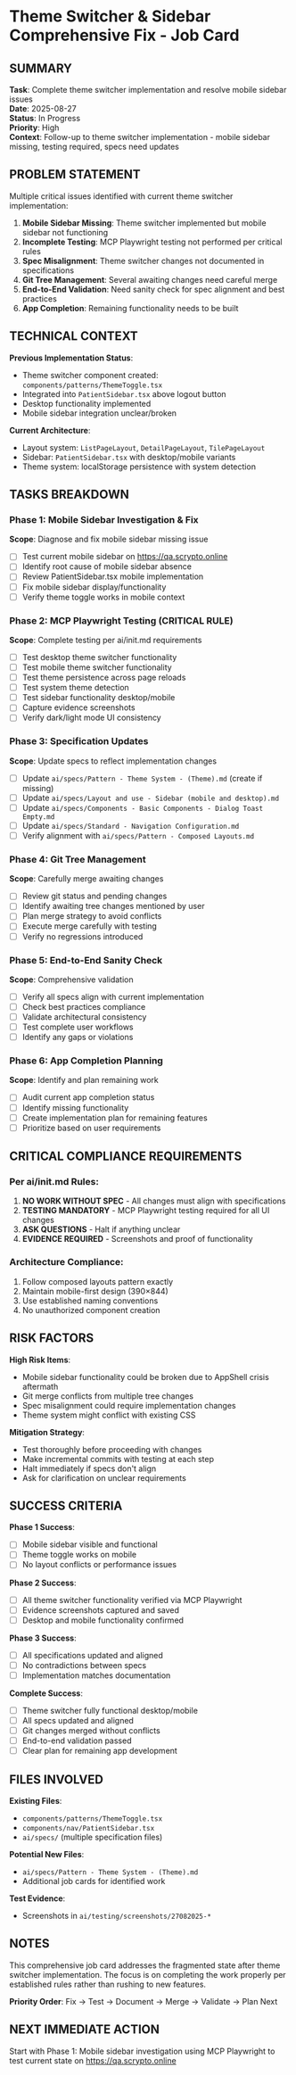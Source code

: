 # Theme Switcher & Sidebar Comprehensive Fix - Job Card

## SUMMARY
**Task**: Complete theme switcher implementation and resolve mobile sidebar issues  
**Date**: 2025-08-27  
**Status**: In Progress  
**Priority**: High  
**Context**: Follow-up to theme switcher implementation - mobile sidebar missing, testing required, specs need updates

## PROBLEM STATEMENT
Multiple critical issues identified with current theme switcher implementation:

1. **Mobile Sidebar Missing**: Theme switcher implemented but mobile sidebar not functioning
2. **Incomplete Testing**: MCP Playwright testing not performed per critical rules  
3. **Spec Misalignment**: Theme switcher changes not documented in specifications
4. **Git Tree Management**: Several awaiting changes need careful merge
5. **End-to-End Validation**: Need sanity check for spec alignment and best practices
6. **App Completion**: Remaining functionality needs to be built

## TECHNICAL CONTEXT
**Previous Implementation Status**:
- Theme switcher component created: `components/patterns/ThemeToggle.tsx`
- Integrated into `PatientSidebar.tsx` above logout button
- Desktop functionality implemented
- Mobile sidebar integration unclear/broken

**Current Architecture**:
- Layout system: `ListPageLayout`, `DetailPageLayout`, `TilePageLayout`
- Sidebar: `PatientSidebar.tsx` with desktop/mobile variants
- Theme system: localStorage persistence with system detection

## TASKS BREAKDOWN

### Phase 1: Mobile Sidebar Investigation & Fix
**Scope**: Diagnose and fix mobile sidebar missing issue
- [ ] Test current mobile sidebar on https://qa.scrypto.online
- [ ] Identify root cause of mobile sidebar absence
- [ ] Review PatientSidebar.tsx mobile implementation
- [ ] Fix mobile sidebar display/functionality
- [ ] Verify theme toggle works in mobile context

### Phase 2: MCP Playwright Testing (CRITICAL RULE)
**Scope**: Complete testing per ai/init.md requirements
- [ ] Test desktop theme switcher functionality
- [ ] Test mobile theme switcher functionality  
- [ ] Test theme persistence across page reloads
- [ ] Test system theme detection
- [ ] Test sidebar functionality desktop/mobile
- [ ] Capture evidence screenshots
- [ ] Verify dark/light mode UI consistency

### Phase 3: Specification Updates
**Scope**: Update specs to reflect implementation changes
- [ ] Update `ai/specs/Pattern - Theme System - (Theme).md` (create if missing)
- [ ] Update `ai/specs/Layout and use - Sidebar (mobile and desktop).md`
- [ ] Update `ai/specs/Components - Basic Components - Dialog Toast Empty.md`
- [ ] Update `ai/specs/Standard - Navigation Configuration.md`
- [ ] Verify alignment with `ai/specs/Pattern - Composed Layouts.md`

### Phase 4: Git Tree Management  
**Scope**: Carefully merge awaiting changes
- [ ] Review git status and pending changes
- [ ] Identify awaiting tree changes mentioned by user
- [ ] Plan merge strategy to avoid conflicts
- [ ] Execute merge carefully with testing
- [ ] Verify no regressions introduced

### Phase 5: End-to-End Sanity Check
**Scope**: Comprehensive validation
- [ ] Verify all specs align with current implementation
- [ ] Check best practices compliance
- [ ] Validate architectural consistency
- [ ] Test complete user workflows
- [ ] Identify any gaps or violations

### Phase 6: App Completion Planning
**Scope**: Identify and plan remaining work
- [ ] Audit current app completion status
- [ ] Identify missing functionality
- [ ] Create implementation plan for remaining features
- [ ] Prioritize based on user requirements

## CRITICAL COMPLIANCE REQUIREMENTS

### Per ai/init.md Rules:
1. **NO WORK WITHOUT SPEC** - All changes must align with specifications
2. **TESTING MANDATORY** - MCP Playwright testing required for all UI changes
3. **ASK QUESTIONS** - Halt if anything unclear
4. **EVIDENCE REQUIRED** - Screenshots and proof of functionality

### Architecture Compliance:
1. Follow composed layouts pattern exactly
2. Maintain mobile-first design (390×844)
3. Use established naming conventions
4. No unauthorized component creation

## RISK FACTORS
**High Risk Items**:
- Mobile sidebar functionality could be broken due to AppShell crisis aftermath
- Git merge conflicts from multiple tree changes
- Spec misalignment could require implementation changes
- Theme system might conflict with existing CSS

**Mitigation Strategy**:
- Test thoroughly before proceeding with changes
- Make incremental commits with testing at each step
- Halt immediately if specs don't align
- Ask for clarification on unclear requirements

## SUCCESS CRITERIA
**Phase 1 Success**:
- [ ] Mobile sidebar visible and functional
- [ ] Theme toggle works on mobile
- [ ] No layout conflicts or performance issues

**Phase 2 Success**:
- [ ] All theme switcher functionality verified via MCP Playwright
- [ ] Evidence screenshots captured and saved
- [ ] Desktop and mobile functionality confirmed

**Phase 3 Success**:
- [ ] All specifications updated and aligned
- [ ] No contradictions between specs
- [ ] Implementation matches documentation

**Complete Success**:
- [ ] Theme switcher fully functional desktop/mobile
- [ ] All specs updated and aligned
- [ ] Git changes merged without conflicts
- [ ] End-to-end validation passed
- [ ] Clear plan for remaining app development

## FILES INVOLVED
**Existing Files**:
- `components/patterns/ThemeToggle.tsx`
- `components/nav/PatientSidebar.tsx`
- `ai/specs/` (multiple specification files)

**Potential New Files**:
- `ai/specs/Pattern - Theme System - (Theme).md`
- Additional job cards for identified work

**Test Evidence**:
- Screenshots in `ai/testing/screenshots/27082025-*`

## NOTES
This comprehensive job card addresses the fragmented state after theme switcher implementation. The focus is on completing the work properly per established rules rather than rushing to new features.

**Priority Order**: Fix → Test → Document → Merge → Validate → Plan Next

## NEXT IMMEDIATE ACTION
Start with Phase 1: Mobile sidebar investigation using MCP Playwright to test current state on https://qa.scrypto.online